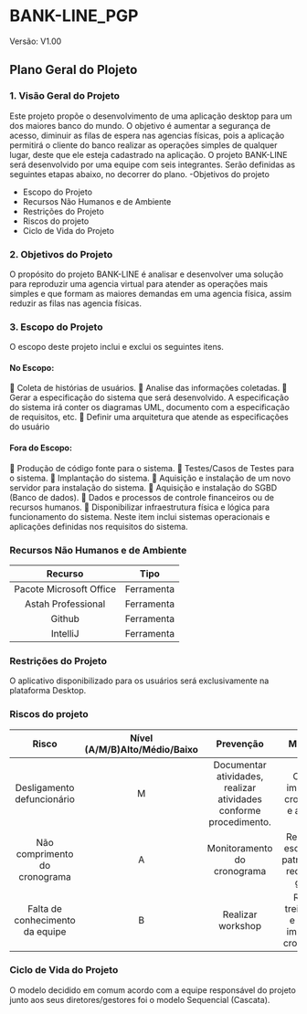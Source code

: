 # BANK-LINE_PGP

Versão: V1.00

## Plano Geral do Plojeto

### 1. Visão Geral do Projeto
Este projeto propõe o desenvolvimento de uma aplicação desktop para um dos maiores banco do mundo. O objetivo é aumentar a segurança de acesso, diminuir as filas de espera nas agencias físicas, pois a aplicação permitirá o cliente do banco realizar as
operações simples de qualquer lugar, deste que ele esteja cadastrado na aplicação.
O projeto BANK-LINE será desenvolvido por uma equipe com seis integrantes.
Serão definidas as seguintes etapas abaixo, no decorrer do plano.
-Objetivos do projeto
- Escopo do Projeto
- Recursos Não Humanos e de Ambiente
- Restrições do Projeto
- Riscos do projeto
- Ciclo de Vida do Projeto

### 2. Objetivos do Projeto
O propósito do projeto BANK-LINE é analisar e desenvolver uma solução para
reproduzir uma agencia virtual para atender as operações mais simples e que formam as
maiores demandas em uma agencia física, assim reduzir as filas nas agencia físicas.


### 3. Escopo do Projeto
O escopo deste projeto inclui e exclui os seguintes itens.

#### No Escopo:
 Coleta de histórias de usuários.
 Analise das informações coletadas.
 Gerar a especificação do sistema que será desenvolvido. A especificação do
sistema irá conter os diagramas UML, documento com a especificação de
requisitos, etc.
 Definir uma arquitetura que atende as especificações do usuário

#### Fora do Escopo:
 Produção de código fonte para o sistema.
 Testes/Casos de Testes para o sistema.
 Implantação do sistema.
 Aquisição e instalação de um novo servidor para instalação do sistema.
 Aquisição e instalação do SGBD (Banco de dados).
 Dados e processos de controle financeiros ou de recursos humanos.
 Disponibilizar infraestrutura física e lógica para funcionamento do sistema. Neste
item inclui sistemas operacionais e aplicações definidas nos requisitos do sistema.

### Recursos Não Humanos e de Ambiente
| Recurso | Tipo |
|:---------------:|:-----------:|
| Pacote Microsoft Office | Ferramenta |
| Astah Professional |     Ferramenta   |
| Github |           Ferramenta    | 
| IntelliJ | Ferramenta | 

### Restrições do Projeto
 O aplicativo disponibilizado para os usuários será exclusivamente na plataforma
Desktop.

### Riscos do projeto
| Risco | Nível (A/M/B)Alto/Médio/Baixo | Prevenção | Mitigação |
|:---------------:|:-----------:|:---------:|:------:|
| Desligamento defuncionário |      M            | Documentar atividades, realizar atividades conforme procedimento.      | Calcular impacto no cronograma e atualizar.|
| Não comprimento do cronograma |          A      | Monitoramento do cronograma           | Renegociar escopo com patrocinador, redução de gastos.|
| Falta de conhecimento da equipe |           B       | Realizar workshop             | Realizar treinamento e calcular impacto no cronograma. | 

### Ciclo de Vida do Projeto
O modelo decidido em comum acordo com a equipe responsável do projeto junto
aos seus diretores/gestores foi o modelo Sequencial (Cascata).
